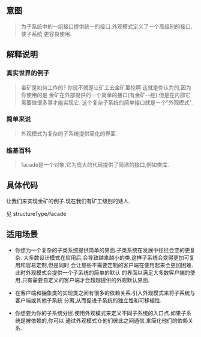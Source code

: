 ## 意图
> 为子系统中的一组接口提供统一的接口.外观模式定义了一个高级别的接口,使子系统
更容易使用.

## 解释说明

### 真实世界的例子

> 金矿是如何工作的? 你说不就是让矿工去金矿里挖啊.这就是你认为的,因为你使用的是
金矿在外部提供的一个简单的接口(有金矿--挖).但是在内部它需要做很多事才能实现它.
这个复杂子系统的简单接口就是一个"外观模式".

### 简单来说

> 外观模式为复杂的子系统提供简化的界面.

### 维基百科

> facade是一个对象,它为庞大的代码提供了简洁的接口,例如类库.


## 具体代码

让我们来实现金矿的例子.现在我们有矿工级别的矮人.

见 structureType/facade

## 适用场景

* 你想为一个复杂的子类系统提供简单的界面.子类系统在发展中往往会变的更复杂.
大多数设计模式在应用后,会导致越来越小的类.这样子系统会变得更加可复用和容易定制,但是同时
会让那些不需要定制的客户端在使用起来会更加困难.此时外观模式会提供一个子系统的简单的默认
的界面以满足大多数客户端的使用.只有需要自定义的客户端才会超越提供的外观默认界面.

* 在客户端和抽象类的实现类之间有很多的依赖关系.引入外观模式来将子系统与客户端或其他子系统
分离,从而促进子系统的独立性和可移植性.

* 你想要为你的子系统分层.使用外观模式来定义不同子系统的入口点.如果子系统是被依赖的,你可以
通过外观模式⇧他们彼此之间通信,来简化他们的依赖关系.